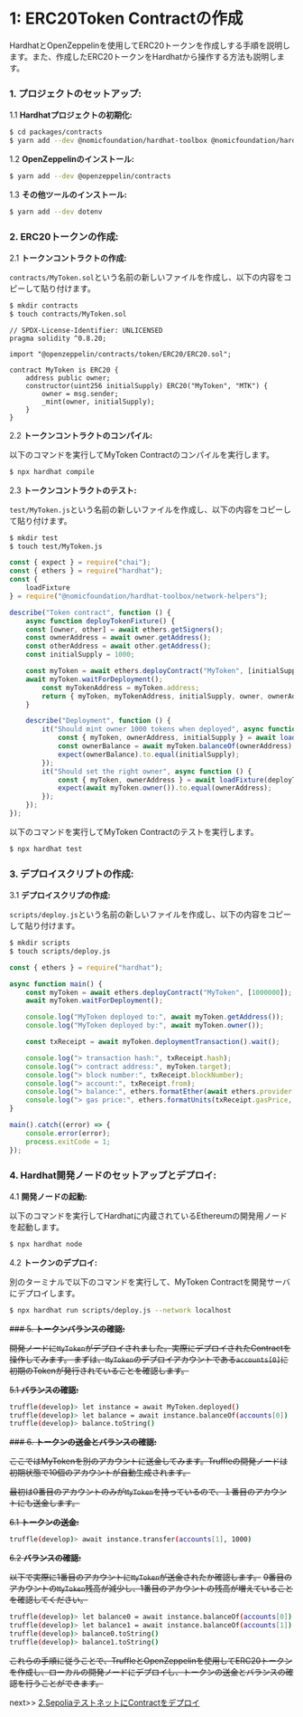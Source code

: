 # 1: ERC20Token Contractの作成

HardhatとOpenZeppelinを使用してERC20トークンを作成しする手順を説明します。また、作成したERC20トークンをHardhatから操作する方法も説明します。

### 1. **プロジェクトのセットアップ:**

1.1 **Hardhatプロジェクトの初期化:**
```bash
$ cd packages/contracts
$ yarn add --dev @nomicfoundation/hardhat-toolbox @nomicfoundation/hardhat-ignition @nomicfoundation/hardhat-ignition-ethers @nomicfoundation/hardhat-network-helpers @nomicfoundation/hardhat-chai-matchers @nomicfoundation/hardhat-ethers @nomicfoundation/hardhat-verify chai@4 ethers hardhat-gas-reporter solidity-coverage @typechain/hardhat typechain @typechain/ethers-v6
```

1.2 **OpenZeppelinのインストール:**
```bash
$ yarn add --dev @openzeppelin/contracts
```

1.3 **その他ツールのインストール:**
```bash
$ yarn add --dev dotenv
```

### 2. **ERC20トークンの作成:**

2.1 **トークンコントラクトの作成:**

`contracts/MyToken.sol`という名前の新しいファイルを作成し、以下の内容をコピーして貼り付けます。
```bash
$ mkdir contracts
$ touch contracts/MyToken.sol
```
```solidity
// SPDX-License-Identifier: UNLICENSED
pragma solidity ^0.8.20;

import "@openzeppelin/contracts/token/ERC20/ERC20.sol";

contract MyToken is ERC20 {
    address public owner;
    constructor(uint256 initialSupply) ERC20("MyToken", "MTK") {
        owner = msg.sender;
        _mint(owner, initialSupply);
    }
}
```

2.2 **トークンコントラクトのコンパイル:**

以下のコマンドを実行してMyToken Contractのコンパイルを実行します。
```bash
$ npx hardhat compile
```

2.3 **トークンコントラクトのテスト:**

`test/MyToken.js`という名前の新しいファイルを作成し、以下の内容をコピーして貼り付けます。
```bash
$ mkdir test
$ touch test/MyToken.js
```
```javascript
const { expect } = require("chai");
const { ethers } = require("hardhat");
const {
    loadFixture
} = require("@nomicfoundation/hardhat-toolbox/network-helpers");

describe("Token contract", function () {
    async function deployTokenFixture() {
    const [owner, other] = await ethers.getSigners();
    const ownerAddress = await owner.getAddress();
    const otherAddress = await other.getAddress();
    const initialSupply = 1000;

    const myToken = await ethers.deployContract("MyToken", [initialSupply]);
    await myToken.waitForDeployment();
        const myTokenAddress = myToken.address;
        return { myToken, myTokenAddress, initialSupply, owner, ownerAddress, other ,otherAddress };
    }

    describe("Deployment", function () {
        it("Should mint owner 1000 tokens when deployed", async function () {
            const { myToken, ownerAddress, initialSupply } = await loadFixture(deployTokenFixture);
            const ownerBalance = await myToken.balanceOf(ownerAddress)
            expect(ownerBalance).to.equal(initialSupply);
        });
        it("Should set the right owner", async function () {
            const { myToken, ownerAddress } = await loadFixture(deployTokenFixture);
            expect(await myToken.owner()).to.equal(ownerAddress);
        });
    });
});
```

以下のコマンドを実行してMyToken Contractのテストを実行します。
```bash
$ npx hardhat test
```

### 3. **デプロイスクリプトの作成:**

3.1 **デプロイスクリプの作成:**

`scripts/deploy.js`という名前の新しいファイルを作成し、以下の内容をコピーして貼り付けます。
```bash
$ mkdir scripts
$ touch scripts/deploy.js
```
```javascript
const { ethers } = require("hardhat");

async function main() {
    const myToken = await ethers.deployContract("MyToken", [1000000]);
    await myToken.waitForDeployment();

    console.log("MyToken deployed to:", await myToken.getAddress());
    console.log("MyToken deployed by:", await myToken.owner());

    const txReceipt = await myToken.deploymentTransaction().wait();

    console.log("> transaction hash:", txReceipt.hash);
    console.log("> contract address:", myToken.target);
    console.log("> block number:", txReceipt.blockNumber);
    console.log("> account:", txReceipt.from);
    console.log("> balance:", ethers.formatEther(await ethers.provider.getBalance(txReceipt.from)));
    console.log("> gas price:", ethers.formatUnits(txReceipt.gasPrice, 'gwei'), "gwei");
}

main().catch((error) => {
    console.error(error);
    process.exitCode = 1;
});
```

### 4. **Hardhat開発ノードのセットアップとデプロイ:**

4.1 **開発ノードの起動:**

以下のコマンドを実行してHardhatに内蔵されているEthereumの開発用ノードを起動します。

```bash
$ npx hardhat node
```

4.2 **トークンのデプロイ:**

別のターミナルで以下のコマンドを実行して、MyToken Contractを開発サーバにデプロイします。

```bash
$ npx hardhat run scripts/deploy.js --network localhost
```

~~### 5. **トークンバランスの確認:**~~

~~開発ノードに`MyToken`がデプロイされました。実際にデプロイされたContractを操作してみます。
まずは、`MyToken`のデプロイアカウントである`accounts[0]`に初期のTokenが発行されていることを確認します。~~

~~5.1 **バランスの確認:**~~
```bash
truffle(develop)> let instance = await MyToken.deployed()
truffle(develop)> let balance = await instance.balanceOf(accounts[0])
truffle(develop)> balance.toString()
```

~~### 6. **トークンの送金とバランスの確認:**~~

~~ここではMyTokenを別のアカウントに送金してみます。Truffleの開発ノードは初期状態で10個のアカウントが自動生成されます。~~

~~最初は0番目のアカウントのみが`MyToken`を持っているので、１番目のアカウントにも送金します。~~

~~6.1 **トークンの送金:**~~
```bash
truffle(develop)> await instance.transfer(accounts[1], 1000)
```

~~6.2 **バランスの確認:**~~

~~以下で実際に1番目のアカウントに`MyToken`が送金されたか確認します。~~
~~0番目のアカウントの`MyToken`残高が減少し、1番目のアカウントの残高が増えていることを確認してください。~~

```bash
truffle(develop)> let balance0 = await instance.balanceOf(accounts[0])
truffle(develop)> let balance1 = await instance.balanceOf(accounts[1])
truffle(develop)> balance0.toString()
truffle(develop)> balance1.toString()
```

~~これらの手順に従うことで、TruffleとOpenZeppelinを使用してERC20トークンを作成し、ローカルの開発ノードにデプロイし、トークンの送金とバランスの確認を行うことができます。~~

next&gt;&gt; [2.SepoliaテストネットにContractをデプロイ](./2_DeploySepolia.md)


